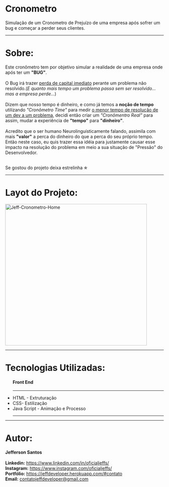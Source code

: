 # Cronometro
 Simulação de um Cronometro de Prejuízo de uma empresa após sofrer um bug e começar a perder seus clientes.
<hr>

# Sobre:
  <p>Este cronômetro tem por objetivo simular a realidade de uma empresa onde após ter um <b>"BUG"</b>.
  <br><br>
  O Bug irá trazer <u>perda de capital imediato</u> perante um problema não resolvido.(<i>E quanto mais tempo um problema passa sem ser resolvido... mas a empresa perde...</i>)
  <br><br>
  Dizem que nosso tempo é dinheiro, e como já temos a <b>noção de tempo</b> utilizando <i>"Cronômetro Time"</i> para medir <u>o menor tempo de resolução de um dev a um problema</u>, decidi então criar um <i>"Cronômentro Real"</i> para assim, mudar a experiência de <b>"tempo"</b> para <b>"dinheiro"</b>.
  <br><br>
  Acredito que o ser humano Neurolinguísticamente falando, assimila com mais <b>"valor"</b> a perca do dinheiro do que a perca do seu próprio tempo. Então neste caso, eu quis trazer essa idéia para justamente causar esse impacto na resolução do problema em meio a sua situação de "Pressão" do Desenvolvedor.</p>
  <br>
  Se gostou do projeto deixa estrelinha &#10031;
<hr>

# Layot do Projeto:

  <div>
    <img alt="Jeff-Cronometro-Home" src="https://media.discordapp.net/attachments/931374383203758090/956558748221046784/unknown.png?width=860&height=449" style= "object-fit:    contain;       width: 450px; height: auto; " > 
  </div>
<hr>

# Tecnologias Utilizadas:

  <ul>
    <h4> Front End</h4>
    <hr>
    <li>HTML - Extruturação</li>
    <li>CSS- Estilização</li>
    <li>Java Script - Animação e Processo</li>
   	<hr>
  </ul>

<hr>

# Autor:
  <strong>Jefferson Santos</strong> <br>
  <br>
  <strong>Linkedin:</strong> https://www.linkedin.com/in/oficialjeffs/ <br>
  <strong>Instagram:</strong> https://www.instagram.com/oficialjeffs/ <br>
  <strong>Portfólio:</strong> https://jeffdeveloper.herokuapp.com/#contato <br>
  <strong>Email:</strong> contatojeffdeveloper@gmail.com
  